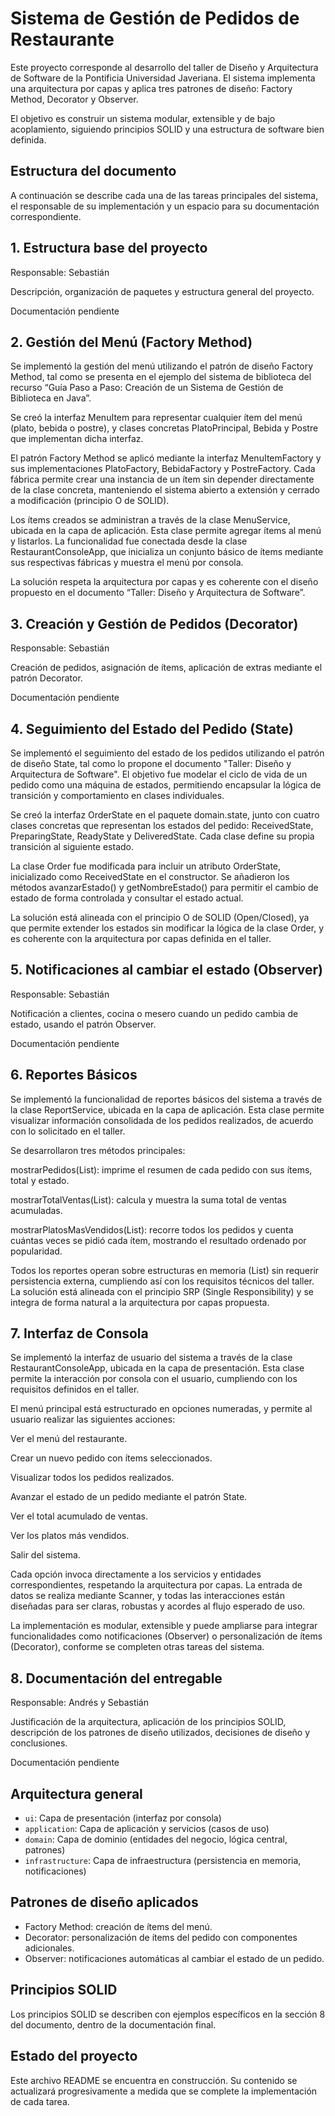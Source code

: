 # Sistema de Gestión de Pedidos de Restaurante

Este proyecto corresponde al desarrollo del taller de Diseño y Arquitectura de Software de la Pontificia Universidad Javeriana. El sistema implementa una arquitectura por capas y aplica tres patrones de diseño: Factory Method, Decorator y Observer.

El objetivo es construir un sistema modular, extensible y de bajo acoplamiento, siguiendo principios SOLID y una estructura de software bien definida.

## Estructura del documento

A continuación se describe cada una de las tareas principales del sistema, el responsable de su implementación y un espacio para su documentación correspondiente.

## 1. Estructura base del proyecto  
Responsable: Sebastián

Descripción, organización de paquetes y estructura general del proyecto.

Documentación pendiente

## 2. Gestión del Menú (Factory Method)  
Se implementó la gestión del menú utilizando el patrón de diseño Factory Method, tal como se presenta en el ejemplo del sistema de biblioteca del recurso “Guía Paso a Paso: Creación de un Sistema de Gestión de Biblioteca en Java”.

Se creó la interfaz MenuItem para representar cualquier ítem del menú (plato, bebida o postre), y clases concretas PlatoPrincipal, Bebida y Postre que implementan dicha interfaz.

El patrón Factory Method se aplicó mediante la interfaz MenuItemFactory y sus implementaciones PlatoFactory, BebidaFactory y PostreFactory. Cada fábrica permite crear una instancia de un ítem sin depender directamente de la clase concreta, manteniendo el sistema abierto a extensión y cerrado a modificación (principio O de SOLID).

Los ítems creados se administran a través de la clase MenuService, ubicada en la capa de aplicación. Esta clase permite agregar ítems al menú y listarlos. La funcionalidad fue conectada desde la clase RestaurantConsoleApp, que inicializa un conjunto básico de ítems mediante sus respectivas fábricas y muestra el menú por consola.

La solución respeta la arquitectura por capas y es coherente con el diseño propuesto en el documento “Taller: Diseño y Arquitectura de Software”.

## 3. Creación y Gestión de Pedidos (Decorator)  
Responsable: Sebastián

Creación de pedidos, asignación de ítems, aplicación de extras mediante el patrón Decorator.

Documentación pendiente

## 4. Seguimiento del Estado del Pedido (State)  
Se implementó el seguimiento del estado de los pedidos utilizando el patrón de diseño State, tal como lo propone el documento "Taller: Diseño y Arquitectura de Software". El objetivo fue modelar el ciclo de vida de un pedido como una máquina de estados, permitiendo encapsular la lógica de transición y comportamiento en clases individuales.

Se creó la interfaz OrderState en el paquete domain.state, junto con cuatro clases concretas que representan los estados del pedido: ReceivedState, PreparingState, ReadyState y DeliveredState. Cada clase define su propia transición al siguiente estado.

La clase Order fue modificada para incluir un atributo OrderState, inicializado como ReceivedState en el constructor. Se añadieron los métodos avanzarEstado() y getNombreEstado() para permitir el cambio de estado de forma controlada y consultar el estado actual.

La solución está alineada con el principio O de SOLID (Open/Closed), ya que permite extender los estados sin modificar la lógica de la clase Order, y es coherente con la arquitectura por capas definida en el taller.

## 5. Notificaciones al cambiar el estado (Observer)  
Responsable: Sebastián

Notificación a clientes, cocina o mesero cuando un pedido cambia de estado, usando el patrón Observer.

Documentación pendiente

## 6. Reportes Básicos  
Se implementó la funcionalidad de reportes básicos del sistema a través de la clase ReportService, ubicada en la capa de aplicación. Esta clase permite visualizar información consolidada de los pedidos realizados, de acuerdo con lo solicitado en el taller.

Se desarrollaron tres métodos principales:

mostrarPedidos(List<Order>): imprime el resumen de cada pedido con sus ítems, total y estado.

mostrarTotalVentas(List<Order>): calcula y muestra la suma total de ventas acumuladas.

mostrarPlatosMasVendidos(List<Order>): recorre todos los pedidos y cuenta cuántas veces se pidió cada ítem, mostrando el resultado ordenado por popularidad.

Todos los reportes operan sobre estructuras en memoria (List<Order>) sin requerir persistencia externa, cumpliendo así con los requisitos técnicos del taller. La solución está alineada con el principio SRP (Single Responsibility) y se integra de forma natural a la arquitectura por capas propuesta.
## 7. Interfaz de Consola  
Se implementó la interfaz de usuario del sistema a través de la clase RestaurantConsoleApp, ubicada en la capa de presentación. Esta clase permite la interacción por consola con el usuario, cumpliendo con los requisitos definidos en el taller.

El menú principal está estructurado en opciones numeradas, y permite al usuario realizar las siguientes acciones:

Ver el menú del restaurante.

Crear un nuevo pedido con ítems seleccionados.

Visualizar todos los pedidos realizados.

Avanzar el estado de un pedido mediante el patrón State.

Ver el total acumulado de ventas.

Ver los platos más vendidos.

Salir del sistema.

Cada opción invoca directamente a los servicios y entidades correspondientes, respetando la arquitectura por capas. La entrada de datos se realiza mediante Scanner, y todas las interacciones están diseñadas para ser claras, robustas y acordes al flujo esperado de uso.

La implementación es modular, extensible y puede ampliarse para integrar funcionalidades como notificaciones (Observer) o personalización de ítems (Decorator), conforme se completen otras tareas del sistema.

## 8. Documentación del entregable  
Responsable: Andrés y Sebastián

Justificación de la arquitectura, aplicación de los principios SOLID, descripción de los patrones de diseño utilizados, decisiones de diseño y conclusiones.

Documentación pendiente

## Arquitectura general

- `ui`: Capa de presentación (interfaz por consola)
- `application`: Capa de aplicación y servicios (casos de uso)
- `domain`: Capa de dominio (entidades del negocio, lógica central, patrones)
- `infrastructure`: Capa de infraestructura (persistencia en memoria, notificaciones)

## Patrones de diseño aplicados

- Factory Method: creación de ítems del menú.
- Decorator: personalización de ítems del pedido con componentes adicionales.
- Observer: notificaciones automáticas al cambiar el estado de un pedido.

## Principios SOLID

Los principios SOLID se describen con ejemplos específicos en la sección 8 del documento, dentro de la documentación final.

## Estado del proyecto

Este archivo README se encuentra en construcción. Su contenido se actualizará progresivamente a medida que se complete la implementación de cada tarea.
 
